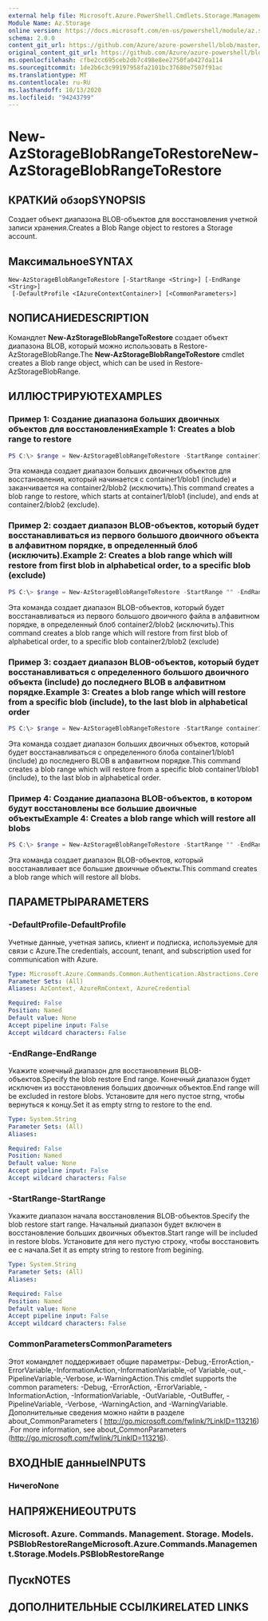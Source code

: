 ```yaml
---
external help file: Microsoft.Azure.PowerShell.Cmdlets.Storage.Management.dll-Help.xml
Module Name: Az.Storage
online version: https://docs.microsoft.com/en-us/powershell/module/az.storage/new-azstorageblobrangetorestore
schema: 2.0.0
content_git_url: https://github.com/Azure/azure-powershell/blob/master/src/Storage/Storage.Management/help/New-AzStorageBlobRangeToRestore.md
original_content_git_url: https://github.com/Azure/azure-powershell/blob/master/src/Storage/Storage.Management/help/New-AzStorageBlobRangeToRestore.md
ms.openlocfilehash: cfbe2cc695ceb2db7c498e8ee2750fa0427da114
ms.sourcegitcommit: 1de2b6c3c99197958fa2101bc37680e7507f91ac
ms.translationtype: MT
ms.contentlocale: ru-RU
ms.lasthandoff: 10/13/2020
ms.locfileid: "94243799"
---
```

# <span data-ttu-id="40529-101">New-AzStorageBlobRangeToRestore</span><span class="sxs-lookup"><span data-stu-id="40529-101">New-AzStorageBlobRangeToRestore</span></span>

## <span data-ttu-id="40529-102">КРАТКИй обзор</span><span class="sxs-lookup"><span data-stu-id="40529-102">SYNOPSIS</span></span>
<span data-ttu-id="40529-103">Создает объект диапазона BLOB-объектов для восстановления учетной записи хранения.</span><span class="sxs-lookup"><span data-stu-id="40529-103">Creates a Blob Range object to restores a Storage account.</span></span>

## <span data-ttu-id="40529-104">Максимальное</span><span class="sxs-lookup"><span data-stu-id="40529-104">SYNTAX</span></span>

```
New-AzStorageBlobRangeToRestore [-StartRange <String>] [-EndRange <String>]
 [-DefaultProfile <IAzureContextContainer>] [<CommonParameters>]
```

## <span data-ttu-id="40529-105">NОПИСАНИЕ</span><span class="sxs-lookup"><span data-stu-id="40529-105">DESCRIPTION</span></span>
<span data-ttu-id="40529-106">Командлет **New-AzStorageBlobRangeToRestore** создает объект диапазона BLOB, который можно использовать в Restore-AzStorageBlobRange.</span><span class="sxs-lookup"><span data-stu-id="40529-106">The **New-AzStorageBlobRangeToRestore** cmdlet creates a Blob range object, which can be used in Restore-AzStorageBlobRange.</span></span>

## <span data-ttu-id="40529-107">ИЛЛЮСТРИРУЮТ</span><span class="sxs-lookup"><span data-stu-id="40529-107">EXAMPLES</span></span>

### <span data-ttu-id="40529-108">Пример 1: Создание диапазона больших двоичных объектов для восстановления</span><span class="sxs-lookup"><span data-stu-id="40529-108">Example 1: Creates a blob range to restore</span></span>
```powershell
PS C:\> $range = New-AzStorageBlobRangeToRestore -StartRange container1/blob1 -EndRange container2/blob2
```

<span data-ttu-id="40529-109">Эта команда создает диапазон больших двоичных объектов для восстановления, который начинается с container1/blob1 (include) и заканчивается на container2/blob2 (исключить).</span><span class="sxs-lookup"><span data-stu-id="40529-109">This command creates a blob range to restore, which starts at container1/blob1 (include), and ends at container2/blob2 (exclude).</span></span>

### <span data-ttu-id="40529-110">Пример 2: создает диапазон BLOB-объектов, который будет восстанавливаться из первого большого двоичного объекта в алфавитном порядке, в определенный блоб (исключить).</span><span class="sxs-lookup"><span data-stu-id="40529-110">Example 2: Creates a blob range which will restore from first blob in alphabetical order, to a specific blob (exclude)</span></span>
```powershell
PS C:\> $range = New-AzStorageBlobRangeToRestore -StartRange "" -EndRange container2/blob2
```

<span data-ttu-id="40529-111">Эта команда создает диапазон BLOB-объектов, который будет восстанавливаться из первого большого двоичного файла в алфавитном порядке, в определенный блоб container2/blob2 (исключить).</span><span class="sxs-lookup"><span data-stu-id="40529-111">This command creates a blob range which will restore from first blob of alphabetical order, to a specific blob container2/blob2 (exclude)</span></span>

### <span data-ttu-id="40529-112">Пример 3: создает диапазон BLOB-объектов, который будет восстанавливаться с определенного большого двоичного объекта (include) до последнего BLOB в алфавитном порядке.</span><span class="sxs-lookup"><span data-stu-id="40529-112">Example 3: Creates a blob range which will restore from a specific blob (include), to the last blob in alphabetical order</span></span>
```powershell
PS C:\> $range = New-AzStorageBlobRangeToRestore -StartRange container1/blob1 -EndRange ""
```

<span data-ttu-id="40529-113">Эта команда создает диапазон больших двоичных объектов, который будет восстанавливаться с определенного блоба container1/blob1 (include) до последнего BLOB в алфавитном порядке.</span><span class="sxs-lookup"><span data-stu-id="40529-113">This command creates a blob range which will restore from a specific blob container1/blob1 (include), to the last blob in alphabetical order.</span></span>

### <span data-ttu-id="40529-114">Пример 4: Создание диапазона BLOB-объектов, в котором будут восстановлены все большие двоичные объекты</span><span class="sxs-lookup"><span data-stu-id="40529-114">Example 4: Creates a blob range which will restore all blobs</span></span>
```powershell
PS C:\> $range = New-AzStorageBlobRangeToRestore -StartRange "" -EndRange ""
```

<span data-ttu-id="40529-115">Эта команда создает диапазон BLOB-объектов, который восстанавливает все большие двоичные объекты.</span><span class="sxs-lookup"><span data-stu-id="40529-115">This command creates a blob range which will restore all blobs.</span></span>

## <span data-ttu-id="40529-116">ПАРАМЕТРЫ</span><span class="sxs-lookup"><span data-stu-id="40529-116">PARAMETERS</span></span>

### <span data-ttu-id="40529-117">-DefaultProfile</span><span class="sxs-lookup"><span data-stu-id="40529-117">-DefaultProfile</span></span>
<span data-ttu-id="40529-118">Учетные данные, учетная запись, клиент и подписка, используемые для связи с Azure.</span><span class="sxs-lookup"><span data-stu-id="40529-118">The credentials, account, tenant, and subscription used for communication with Azure.</span></span>

```yaml
Type: Microsoft.Azure.Commands.Common.Authentication.Abstractions.Core.IAzureContextContainer
Parameter Sets: (All)
Aliases: AzContext, AzureRmContext, AzureCredential

Required: False
Position: Named
Default value: None
Accept pipeline input: False
Accept wildcard characters: False
```

### <span data-ttu-id="40529-119">-EndRange</span><span class="sxs-lookup"><span data-stu-id="40529-119">-EndRange</span></span>
<span data-ttu-id="40529-120">Укажите конечный диапазон для восстановления BLOB-объектов.</span><span class="sxs-lookup"><span data-stu-id="40529-120">Specify the blob restore End range.</span></span>
<span data-ttu-id="40529-121">Конечный диапазон будет исключен из восстановления больших двоичных объектов.</span><span class="sxs-lookup"><span data-stu-id="40529-121">End range will be excluded in restore blobs.</span></span>
<span data-ttu-id="40529-122">Установите для него пустое strng, чтобы вернуться к концу.</span><span class="sxs-lookup"><span data-stu-id="40529-122">Set it as empty strng to restore to the end.</span></span>

```yaml
Type: System.String
Parameter Sets: (All)
Aliases:

Required: False
Position: Named
Default value: None
Accept pipeline input: False
Accept wildcard characters: False
```

### <span data-ttu-id="40529-123">-StartRange</span><span class="sxs-lookup"><span data-stu-id="40529-123">-StartRange</span></span>
<span data-ttu-id="40529-124">Укажите диапазон начала восстановления BLOB-объектов.</span><span class="sxs-lookup"><span data-stu-id="40529-124">Specify the blob restore start range.</span></span>
<span data-ttu-id="40529-125">Начальный диапазон будет включен в восстановление больших двоичных объектов.</span><span class="sxs-lookup"><span data-stu-id="40529-125">Start range will be included in restore blobs.</span></span>
<span data-ttu-id="40529-126">Установите для него пустую строку, чтобы восстановить ее с начала.</span><span class="sxs-lookup"><span data-stu-id="40529-126">Set it as empty string to restore from begining.</span></span>

```yaml
Type: System.String
Parameter Sets: (All)
Aliases:

Required: False
Position: Named
Default value: None
Accept pipeline input: False
Accept wildcard characters: False
```

### <span data-ttu-id="40529-127">CommonParameters</span><span class="sxs-lookup"><span data-stu-id="40529-127">CommonParameters</span></span>
<span data-ttu-id="40529-128">Этот командлет поддерживает общие параметры:-Debug,-ErrorAction,-ErrorVariable,-InformationAction,-InformationVariable,-of Variable,-out,-PipelineVariable,-Verbose, и-WarningAction.</span><span class="sxs-lookup"><span data-stu-id="40529-128">This cmdlet supports the common parameters: -Debug, -ErrorAction, -ErrorVariable, -InformationAction, -InformationVariable, -OutVariable, -OutBuffer, -PipelineVariable, -Verbose, -WarningAction, and -WarningVariable.</span></span> <span data-ttu-id="40529-129">Дополнительные сведения можно найти в разделе about_CommonParameters ( http://go.microsoft.com/fwlink/?LinkID=113216) .</span><span class="sxs-lookup"><span data-stu-id="40529-129">For more information, see about_CommonParameters (http://go.microsoft.com/fwlink/?LinkID=113216).</span></span>

## <span data-ttu-id="40529-130">ВХОДНЫЕ данные</span><span class="sxs-lookup"><span data-stu-id="40529-130">INPUTS</span></span>

### <span data-ttu-id="40529-131">Ничего</span><span class="sxs-lookup"><span data-stu-id="40529-131">None</span></span>

## <span data-ttu-id="40529-132">НАПРЯЖЕНИЕ</span><span class="sxs-lookup"><span data-stu-id="40529-132">OUTPUTS</span></span>

### <span data-ttu-id="40529-133">Microsoft. Azure. Commands. Management. Storage. Models. PSBlobRestoreRange</span><span class="sxs-lookup"><span data-stu-id="40529-133">Microsoft.Azure.Commands.Management.Storage.Models.PSBlobRestoreRange</span></span>

## <span data-ttu-id="40529-134">Пуск</span><span class="sxs-lookup"><span data-stu-id="40529-134">NOTES</span></span>

## <span data-ttu-id="40529-135">ДОПОЛНИТЕЛЬНЫЕ ССЫЛКИ</span><span class="sxs-lookup"><span data-stu-id="40529-135">RELATED LINKS</span></span>
